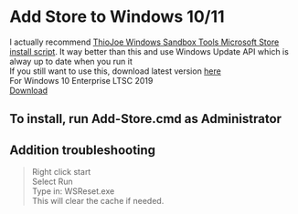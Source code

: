 # Add Store to Windows 10/11  
I actually recommend [ThioJoe Windows Sandbox Tools Microsoft Store install script](https://github.com/ThioJoe/Windows-Sandbox-Tools/blob/main/Installer%20Scripts/Install-Microsoft-Store.ps1). It way better than this and use Windows Update API which is alway up to date when you run it  
If you still want to use this, download latest version [here](https://github.com/QuangVNMC/LTSC-Add-Microsoft-Store/releases/tag/Bruh)  
For Windows 10 Enterprise LTSC 2019   
[Download](https://github.com/lixuy/LTSC-Add-MicrosoftStore/archive/2019.zip)  
## To install, run Add-Store.cmd as Administrator  
## Addition troubleshooting    
>Right click start  
Select Run  
Type in: WSReset.exe  
This will clear the cache if needed.  

